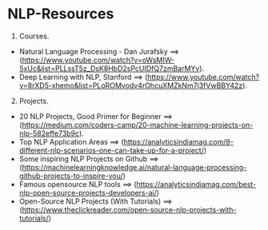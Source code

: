 # NLP-Resources
1. Courses.
  - Natural Language Processing - Dan Jurafsky ==> (https://www.youtube.com/watch?v=oWsMIW-5xUc&list=PLLssT5z_DsK8HbD2sPcUIDfQ7zmBarMYv). 
  - Deep Learning with NLP, Stanford ==>  (https://www.youtube.com/watch?v=8rXD5-xhemo&list=PLoROMvodv4rOhcuXMZkNm7j3fVwBBY42z). 
   

2. Projects. 
  - 20 NLP Projects, Good Primer for Beginner ==> (https://medium.com/coders-camp/20-machine-learning-projects-on-nlp-582effe73b9c). 
  - Top NLP Application Areas ==> (https://analyticsindiamag.com/8-different-nlp-scenarios-one-can-take-up-for-a-project/)
  - Some inspiring NLP Projects on Github ==> (https://machinelearningknowledge.ai/natural-language-processing-github-projects-to-inspire-you/)
  - Famous opensource NLP tools  ==> (https://analyticsindiamag.com/best-nlp-open-source-projects-developers-ai/)
  - Open-Source NLP Projects (With Tutorials) ==> (https://www.theclickreader.com/open-source-nlp-projects-with-tutorials/)
